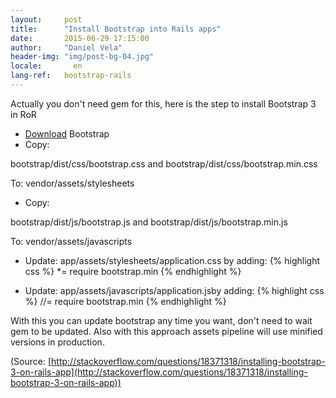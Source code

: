 ```yaml
---
layout:     post
title:      "Install Bootstrap into Rails apps"
date:       2015-06-29 17:15:00
author:     "Daniel Vela"
header-img: "img/post-bg-04.jpg"
locale:       en
lang-ref:   bootstrap-rails
---
```



Actually you don't need gem for this, here is the step to install Bootstrap 3 in RoR

* [Download](https://github.com/twbs/bootstrap/releases/download/v3.0.0/bootstrap-3.0.0-dist.zip) Bootstrap
* Copy:    

bootstrap/dist/css/bootstrap.css and bootstrap/dist/css/bootstrap.min.css

To: vendor/assets/stylesheets

* Copy:     

bootstrap/dist/js/bootstrap.js and bootstrap/dist/js/bootstrap.min.js

To: vendor/assets/javascripts

* Update: app/assets/stylesheets/application.css by adding:
{% highlight css %}
*= require bootstrap.min
{% endhighlight %}

* Update: app/assets/javascripts/application.jsby adding:
{% highlight css %}
//= require bootstrap.min
{% endhighlight %}

With this you can update bootstrap any time you want, don't need to wait gem to be updated. Also with this approach assets pipeline will use minified versions in production. 


(Source: [http://stackoverflow.com/questions/18371318/installing-bootstrap-3-on-rails-app](http://stackoverflow.com/questions/18371318/installing-bootstrap-3-on-rails-app))